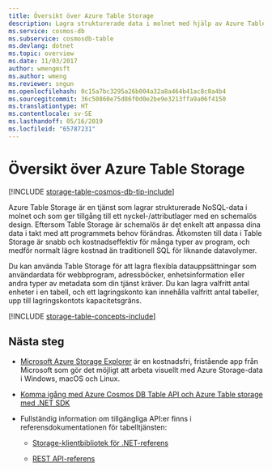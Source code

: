 ```yaml
---
title: Översikt över Azure Table Storage
description: Lagra strukturerade data i molnet med hjälp av Azure Table Storage, en NoSQL-databas.
ms.service: cosmos-db
ms.subservice: cosmosdb-table
ms.devlang: dotnet
ms.topic: overview
ms.date: 11/03/2017
author: wmengmsft
ms.author: wmeng
ms.reviewer: sngun
ms.openlocfilehash: 0c15a7bc3295a26b004a32a8a464b41ac8c0a4b4
ms.sourcegitcommit: 36c50860e75d86f0d0e2be9e3213ffa9a06f4150
ms.translationtype: HT
ms.contentlocale: sv-SE
ms.lasthandoff: 05/16/2019
ms.locfileid: "65787231"
---
```

# <a name="azure-table-storage-overview"></a>Översikt över Azure Table Storage

[!INCLUDE [storage-table-cosmos-db-tip-include](../../includes/storage-table-cosmos-db-tip-include.md)]

Azure Table Storage är en tjänst som lagrar strukturerade NoSQL-data i molnet och som ger tillgång till ett nyckel-/attributlager med en schemalös design. Eftersom Table Storage är schemalös är det enkelt att anpassa dina data i takt med att programmets behov förändras. Åtkomsten till data i Table Storage är snabb och kostnadseffektiv för många typer av program, och medför normalt lägre kostnad än traditionell SQL för liknande datavolymer.

Du kan använda Table Storage för att lagra flexibla datauppsättningar som användardata för webbprogram, adressböcker, enhetsinformation eller andra typer av metadata som din tjänst kräver. Du kan lagra valfritt antal enheter i en tabell, och ett lagringskonto kan innehålla valfritt antal tabeller, upp till lagringskontots kapacitetsgräns.

[!INCLUDE [storage-table-concepts-include](../../includes/storage-table-concepts-include.md)]

## <a name="next-steps"></a>Nästa steg

* [Microsoft Azure Storage Explorer](../vs-azure-tools-storage-manage-with-storage-explorer.md) är en kostnadsfri, fristående app från Microsoft som gör det möjligt att arbeta visuellt med Azure Storage-data i Windows, macOS och Linux.

* [Komma igång med Azure Cosmos DB Table API och Azure Table storage med .NET SDK](table-storage-how-to-use-dotnet.md)

* Fullständig information om tillgängliga API:er finns i referensdokumentationen för tabelltjänsten:

    * [Storage-klientbibliotek för .NET-referens](https://go.microsoft.com/fwlink/?LinkID=390731&clcid=0x409)

    * [REST API-referens](https://msdn.microsoft.com/library/azure/dd179355)
